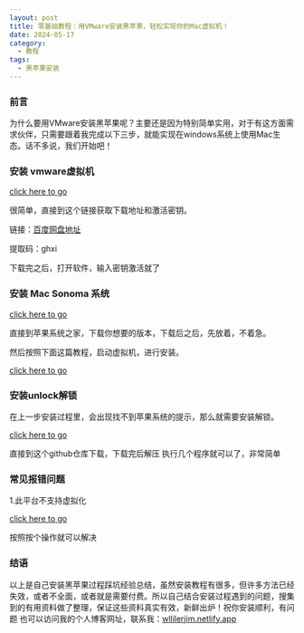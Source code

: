 ```yaml
---
layout: post
title: 零基础教程：用VMware安装黑苹果，轻松实现你的Mac虚拟机！
date: 2024-05-17
category:
  - 教程
tags:
  - 黑苹果安装
---
```

### 前言

为什么要用VMware安装黑苹果呢？主要还是因为特别简单实用，对于有这方面需求伙伴，只需要跟着我完成以下三步，就能实现在windows系统上使用Mac生态。话不多说，我们开始吧！

### 安装 vmware虚拟机

<a href="https://www.ghxi.com/vmware17.html">click here to go</a>

很简单，直接到这个链接获取下载地址和激活密钥。

链接：<a href="https://pan.baidu.com/s/1o4sg82KlmO4vohu__JgFUQ">百度网盘地址</a>

提取码：ghxi

下载完之后，打开软件，输入密钥激活就了

### 安装 Mac Sonoma 系统

<a href="https://macoshome.com/macos/38891.html#Down">click here to go</a>

直接到苹果系统之家，下载你想要的版本，下载后之后，先放着，不着急。

然后按照下面这篇教程，启动虚拟机，进行安装。

<a href="https://osx.cx/vmware-install-hackintosh-macos-sonoma.html">click here to go</a>

### 安装unlock解锁

在上一步安装过程里，会出现找不到苹果系统的提示，那么就需要安装解锁。

<a href="https://github.com/DrDonk/unlocker/releases">click here to go</a>

直接到这个github仓库下载，下载完后解压 执行几个程序就可以了，非常简单

### 常见报错问题

1.此平台不支持虚拟化

<a href="https://blog.csdn.net/m0_62571257/article/details/124102636">click here to go</a>

按照按个操作就可以解决

### 结语

以上是自己安装黑苹果过程踩坑经验总结，虽然安装教程有很多，但许多方法已经失效，或者不全面，或者就是需要付费。所以自己结合安装过程遇到的问题，搜集到的有用资料做了整理，保证这些资料真实有效，新鲜出炉！祝你安装顺利，有问题 也可以访问我的个人博客网址，联系我：<a href="https://wllilerjim.netlify.app/about/">wllilerjim.netlify.app</a>